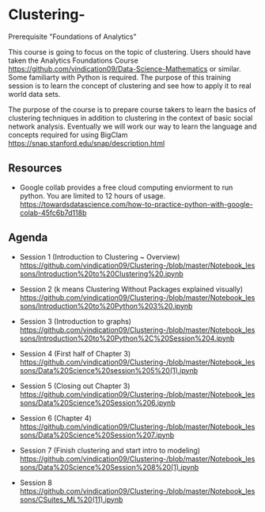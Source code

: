 # Clustering-
Prerequisite "Foundations of Analytics" 

This course is going to focus on the topic of clustering. Users should have taken the Analytics Foundations Course https://github.com/vindication09/Data-Science-Mathematics or similar. Some familiarty with Python is required. The purpose of this training session is to learn the concept of clustering and see how to apply it to real world data sets. 

The purpose of the course is to prepare course takers to learn the basics of clustering techniques in addition to clustering in the context of basic social network analysis. Eventually we will work our way to learn the language and concepts required for using BigClam https://snap.stanford.edu/snap/description.html

## Resources 
* Google collab provides a free cloud computing enviorment to run python. You are limited to 12 hours of usage. 
https://towardsdatascience.com/how-to-practice-python-with-google-colab-45fc6b7d118b

## Agenda 
* Session 1 (Introduction to Clustering ~ Overview) https://github.com/vindication09/Clustering-/blob/master/Notebook_lessons/Introduction%20to%20Clustering%20.ipynb

* Session 2 (k means Clustering Without Packages explained visually)   
https://github.com/vindication09/Clustering-/blob/master/Notebook_lessons/Introduction%20to%20Python%203%20.ipynb

* Session 3 (Introduction to graphs) 
https://github.com/vindication09/Clustering-/blob/master/Notebook_lessons/Introduction%20to%20Python%2C%20Session%204.ipynb

* Session 4 (First half of Chapter 3) 
https://github.com/vindication09/Clustering-/blob/master/Notebook_lessons/Data%20Science%20session%205%20(1).ipynb

* Session 5 (Closing out Chapter 3) 
https://github.com/vindication09/Clustering-/blob/master/Notebook_lessons/Data%20Science%20Session%206.ipynb

* Session 6 (Chapter 4)
https://github.com/vindication09/Clustering-/blob/master/Notebook_lessons/Data%20Science%20Session%207.ipynb

* Session 7 (Finish clustering and start intro to modeling)
https://github.com/vindication09/Clustering-/blob/master/Notebook_lessons/Data%20Science%20Session%208%20(1).ipynb

* Session 8
https://github.com/vindication09/Clustering-/blob/master/Notebook_lessons/CSuites_ML%20(11).ipynb
